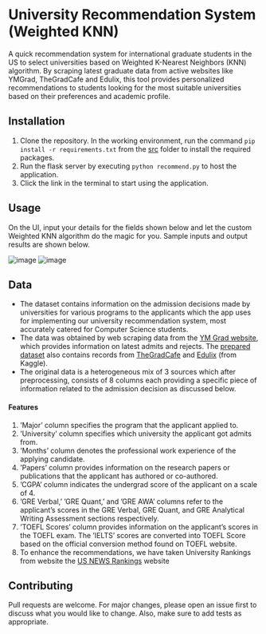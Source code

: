# University Recommendation System (Weighted KNN)

A quick recommendation system for international graduate students in the US to select universities based on Weighted K-Nearest Neighbors (KNN) algorithm.
By scraping latest graduate data from active websites like YMGrad, TheGradCafe and Edulix, this tool provides personalized recommendations to students looking for the most suitable universities based on their preferences and academic profile. 

## Installation

1. Clone the repository. In the working environment, run the command ```pip install -r requirements.txt``` from the [src](https://github.com/pbadhe/University-Recommendation-System/tree/main/src) folder to install the required packages.
2. Run the flask server by executing ```python recommend.py``` to host the application.
3. Click the link in the terminal to start using the application.

## Usage
On the UI, input your details for the fields shown below and let the custom Weighted KNN algorithm do the magic for you. Sample inputs and output results are shown below.

![image]([https://github.com/pbadhe/CureNsure/assets/44113251/6bad2f3c-9de3-4a3f-abb3-8f4ffea01496](https://drive.google.com/file/d/1sQsepl6YtwAEAGUgKyUdSt4mnswtlRnc/view?usp=sharing))
![image](https://github.com/pbadhe/CureNsure/assets/44113251/934e3458-dda6-47a1-87f1-a25e0f4beddd)

## Data
- The dataset contains information on the admission decisions made by universities for various programs to the applicants which the app uses for implementing our university recommendation system, most accurately catered for Computer Science students. 
- The data was obtained by web scraping data from the [YM Grad website](https://www.ymgrad.com/admits_rejects/), which provides information on latest admits and rejects. The [prepared dataset](https://github.com/pbadhe/University-Recommendation-System/blob/main/src/data/Prepared%20MS%20University%20Data.csv) also contains records from [TheGradCafe](https://www.thegradcafe.com/) and [Edulix](https://www.edulix.com) (from Kaggle).
- The original data is a heterogeneous mix of 3 sources which after preprocessing, consists of 8 columns each providing a specific piece of
information related to the admission decision as discussed below.

#### Features
1. ’Major’ column specifies the program that the applicant applied to.
2. ’University’ column specifies which university the applicant got admits from. 
3. ’Months’ column denotes the professional work experience of the applying candidate.
3. ’Papers’ column provides information on the research papers or publications that the applicant has authored or co-authored. 
3. ’CGPA’ column indicates the undergrad score of the applicant on a scale of 4. 
3. ’GRE Verbal,’ ’GRE Quant,’ and ’GRE AWA’ columns refer to the applicant’s scores in the GRE Verbal, GRE Quant, and GRE Analytical Writing Assessment sections respectively.
3. ’TOEFL Scores’ column provides information on the applicant’s scores in the TOEFL exam. The ’IELTS’ scores are converted into TOEFL Score based on the official conversion method found on TOEFL website. 
3. To enhance the recommendations, we have taken University Rankings from website the [US NEWS Rankings](https://www.usnews.com/education/best-global-universities/united-states/computer-science) website


## Contributing
Pull requests are welcome. For major changes, please open an issue first
to discuss what you would like to change. Also, make sure to add tests as appropriate.

